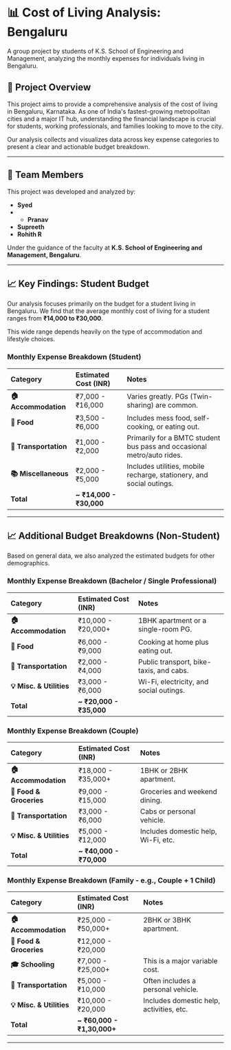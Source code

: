# 📊 Cost of Living Analysis: Bengaluru

A group project by students of K.S. School of Engineering and Management, analyzing the monthly expenses for individuals living in Bengaluru.

## 📍 Project Overview

This project aims to provide a comprehensive analysis of the cost of living in Bengaluru, Karnataka. As one of India's fastest-growing metropolitan cities and a major IT hub, understanding the financial landscape is crucial for students, working professionals, and families looking to move to the city.

Our analysis collects and visualizes data across key expense categories to present a clear and actionable budget breakdown.

---

## 👥 Team Members

This project was developed and analyzed by:

* **Syed**
* * **Pranav**
* **Supreeth**
* **Rohith R**

Under the guidance of the faculty at **K.S. School of Engineering and Management, Bengaluru**.

---

## 📈 Key Findings: Student Budget

Our analysis focuses primarily on the budget for a student living in Bengaluru. We find that the average monthly cost of living for a student ranges from **₹14,000 to ₹30,000**.

This wide range depends heavily on the type of accommodation and lifestyle choices.

### Monthly Expense Breakdown (Student)

| Category | Estimated Cost (INR) | Notes |
| :--- | :--- | :--- |
| **🏠 Accommodation** | ₹7,000 - ₹16,000 | Varies greatly. PGs (Twin-sharing) are common. |
| **🍲 Food** | ₹3,500 - ₹6,000 | Includes mess food, self-cooking, or eating out. |
| **🚌 Transportation** | ₹1,000 - ₹2,000 | Primarily for a BMTC student bus pass and occasional metro/auto rides. |
| **📚 Miscellaneous** | ₹2,000 - ₹5,000 | Includes utilities, mobile recharge, stationery, and social outings. |
| **Total** | **~ ₹14,000 - ₹30,000** | |

---

## 📈 Additional Budget Breakdowns (Non-Student)

Based on general data, we also analyzed the estimated budgets for other demographics.

### Monthly Expense Breakdown (Bachelor / Single Professional)

| Category | Estimated Cost (INR) | Notes |
| :--- | :--- | :--- |
| **🏠 Accommodation** | ₹10,000 - ₹20,000+ | 1BHK apartment or a single-room PG. |
| **🍲 Food** | ₹6,000 - ₹9,000 | Cooking at home plus eating out. |
| **🚌 Transportation** | ₹2,000 - ₹4,000 | Public transport, bike-taxis, and cabs. |
| **💡 Misc. & Utilities**| ₹3,000 - ₹6,000 | Wi-Fi, electricity, and social outings. |
| **Total** | **~ ₹20,000 - ₹35,000** | |

### Monthly Expense Breakdown (Couple)

| Category | Estimated Cost (INR) | Notes |
| :--- | :--- | :--- |
| **🏠 Accommodation** | ₹18,000 - ₹35,000+ | 1BHK or 2BHK apartment. |
| **🍲 Food & Groceries** | ₹9,000 - ₹15,000 | Groceries and weekend dining. |
| **🚌 Transportation** | ₹3,000 - ₹6,000 | Cabs or personal vehicle. |
| **💡 Misc. & Utilities**| ₹5,000 - ₹12,000 | Includes domestic help, Wi-Fi, etc. |
| **Total** | **~ ₹40,000 - ₹70,000** | |

### Monthly Expense Breakdown (Family - e.g., Couple + 1 Child)

| Category | Estimated Cost (INR) | Notes |
| :--- | :--- | :--- |
| **🏠 Accommodation** | ₹25,000 - ₹50,000+ | 2BHK or 3BHK apartment. |
| **🍲 Food & Groceries** | ₹12,000 - ₹20,000 | |
| **🎓 Schooling** | ₹7,000 - ₹25,000+ | This is a major variable cost. |
| **🚗 Transportation** | ₹5,000 - ₹10,000 | Often includes a personal vehicle. |
| **💡 Misc. & Utilities**| ₹10,000 - ₹20,000 | Includes domestic help, activities, etc. |
| **Total** | **~ ₹60,000 - ₹1,30,000+** | |

---
